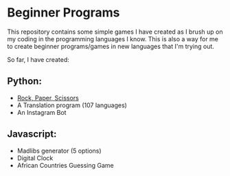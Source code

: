 # Beginner Programs
This repository contains some simple  games I have created as I brush up on my coding in the programming languages I know.
This is also a way for me to create beginner programs/games in new languages that I'm trying out. 

So far, I have created:
## Python:
- [Rock, Paper, Scissors](./rockpaperscissors)
- A Translation program (107 languages)
- An Instagram Bot 

## Javascript:
- Madlibs generator (5 options)
- Digital Clock
- African Countries Guessing Game
